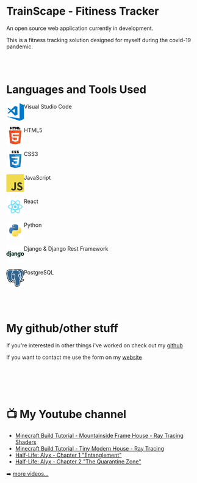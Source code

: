 # TrainScape - Fitiness Tracker

An open source web application currently in development.

This is a fitness tracking solution designed for myself during the covid-19 pandemic.


<br />
<br />


# Languages and Tools Used

<img align="left" alt="Visual Studio Code" width="46px" src="https://raw.githubusercontent.com/github/explore/80688e429a7d4ef2fca1e82350fe8e3517d3494d/topics/visual-studio-code/visual-studio-code.png" />  Visual Studio Code

<br />

<img align="left" alt="HTML5" width="46px" src="https://raw.githubusercontent.com/github/explore/80688e429a7d4ef2fca1e82350fe8e3517d3494d/topics/html/html.png" /> HTML5

<br />

<img align="left" alt="CSS3" width="46px" src="https://raw.githubusercontent.com/github/explore/80688e429a7d4ef2fca1e82350fe8e3517d3494d/topics/css/css.png" /> CSS3

<br />

<img align="left" alt="JavaScript" width="46px" src="https://raw.githubusercontent.com/github/explore/80688e429a7d4ef2fca1e82350fe8e3517d3494d/topics/javascript/javascript.png" /> JavaScript

<br />

<img align="left" alt="React" width="46px" src="https://raw.githubusercontent.com/github/explore/80688e429a7d4ef2fca1e82350fe8e3517d3494d/topics/react/react.png" /> React

<br/>

<img align="left" alt="JavaScript" width="46px" src="https://raw.githubusercontent.com/github/explore/80688e429a7d4ef2fca1e82350fe8e3517d3494d/topics/python/python.png" /> Python

<br />

<img align="left" alt="Django" width="46px" src="https://raw.githubusercontent.com/github/explore/80688e429a7d4ef2fca1e82350fe8e3517d3494d/topics/django/django.png" /> Django & Django Rest Framework

<br />

<img align="left" alt="PostgreSQL" width="46px" src="https://raw.githubusercontent.com/github/explore/80688e429a7d4ef2fca1e82350fe8e3517d3494d/topics/postgresql/postgresql.png" /> PostgreSQL


<br />
<br />
<br />
<br />

# My github/other stuff

If you're interested in other things i've worked on check out my [github]

If you want to contact me use the form on my [website]


<br />
<br />
<br />
<br />


# 📺 My Youtube channel

<!-- YOUTUBE:START -->
- [Minecraft Build Tutorial - Mountainside Frame House - Ray Tracing Shaders](https://youtu.be/eKxvAHwXq_Q)
- [Minecraft Build Tutorial - Tiny Modern House - Ray Tracing](https://youtu.be/GJFp7FoVuqk)
- [Half-Life: Alyx - Chapter 1 "Entanglement"](https://youtu.be/MtMtkdshraU)
- [Half-Life: Alyx - Chapter 2 "The Quarantine Zone"](https://youtu.be/sL7JrhOv7q8)
<!-- YOUTUBE:END -->

➡️ [more videos...](https://www.youtube.com/channel/UCzmnYFdFDFCwFJsf6_tmYUQ)


<br />
<br />
<br />


[website]: https://tristan-marcus.github.io/portfolio/
[linkedin]: https://www.linkedin.com/in/tristan-marcus
[github]: https://github.com/Tristan-Marcus
[youtube]: https://www.youtube.com/channel/UCzmnYFdFDFCwFJsf6_tmYUQ

